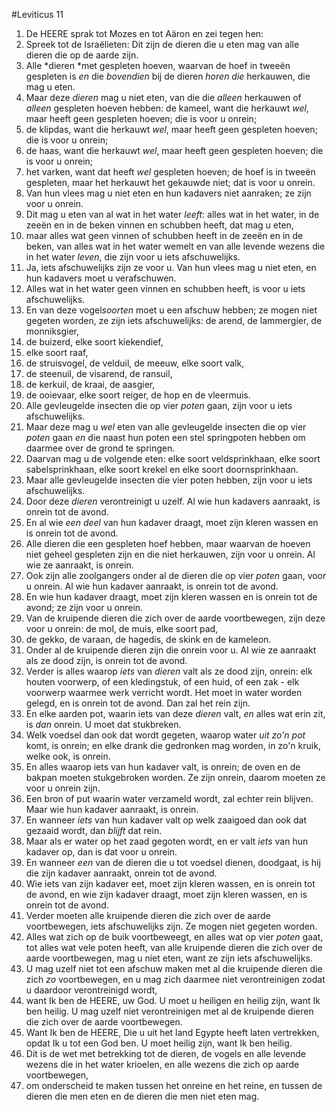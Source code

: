 #Leviticus 11
1. De HEERE sprak tot Mozes en tot Aäron en zei tegen hen:
2. Spreek tot de Israëlieten: Dit zijn de dieren die u eten mag van alle dieren die op de aarde zijn.
3. Alle *dieren *met gespleten hoeven, waarvan de hoef in tweeën gespleten is *en* die *bovendien* bij de dieren *horen die* herkauwen, die mag u eten.
4. Maar deze *dieren* mag u niet eten, van die die *alleen* herkauwen of *alleen* gespleten hoeven hebben: de kameel, want die herkauwt *wel*, maar heeft geen gespleten hoeven; die is voor u onrein;
5. de klipdas, want die herkauwt *wel*, maar heeft geen gespleten hoeven; die is voor u onrein;
6. de haas, want die herkauwt *wel*, maar heeft geen gespleten hoeven; die is voor u onrein;
7. het varken, want dat heeft *wel* gespleten hoeven; de hoef is in tweeën gespleten, maar het herkauwt het gekauwde niet; dat is voor u onrein.
8. Van hun vlees mag u niet eten en hun kadavers niet aanraken; ze zijn voor u onrein.
9. Dit mag u eten van al wat in het water *leeft*: alles wat in het water, in de zeeën en in de beken vinnen en schubben heeft, dat mag u eten,
10. maar alles wat geen vinnen of schubben heeft in de zeeën en in de beken, van alles wat in het water wemelt en van alle levende wezens die in het water *leven*, die zijn voor u iets afschuwelijks.
11. Ja, iets afschuwelijks zijn ze voor u. Van hun vlees mag u niet eten, en hun kadavers moet u verafschuwen.
12. Alles wat in het water geen vinnen en schubben heeft, is voor u iets afschuwelijks.
13. En van deze vogel*soorten* moet u een afschuw hebben; ze mogen niet gegeten worden, ze zijn iets afschuwelijks: de arend, de lammergier, de monniksgier,
14. de buizerd, elke soort kiekendief,
15. elke soort raaf,
16. de struisvogel, de velduil, de meeuw, elke soort valk,
17. de steenuil, de visarend, de ransuil,
18. de kerkuil, de kraai, de aasgier,
19. de ooievaar, elke soort reiger, de hop en de vleermuis.
20. Alle gevleugelde insecten die op vier *poten* gaan, zijn voor u iets afschuwelijks.
21. Maar deze mag u *wel* eten van alle gevleugelde insecten die op vier *poten* gaan *en* die naast hun poten een stel springpoten hebben om daarmee over de grond te springen.
22. Daarvan mag u de volgende eten: elke soort veldsprinkhaan, elke soort sabelsprinkhaan, elke soort krekel en elke soort doornsprinkhaan.
23. Maar alle gevleugelde insecten die vier poten hebben, zijn voor u iets afschuwelijks.
24. Door deze *dieren* verontreinigt u uzelf. Al wie hun kadavers aanraakt, is onrein tot de avond.
25. En al wie *een deel* van hun kadaver draagt, moet zijn kleren wassen en is onrein tot de avond.
26. Alle dieren die een gespleten hoef hebben, maar waarvan de hoeven niet geheel gespleten zijn en die niet herkauwen, zijn voor u onrein. Al wie ze aanraakt, is onrein.
27. Ook zijn alle zoolgangers onder al de dieren die op vier *poten* gaan, voor u onrein. Al wie hun kadaver aanraakt, is onrein tot de avond.
28. En wie hun kadaver draagt, moet zijn kleren wassen en is onrein tot de avond; ze zijn voor u onrein.
29. Van de kruipende dieren die zich over de aarde voortbewegen, zijn deze voor u onrein: de mol, de muis, elke soort pad,
30. de gekko, de varaan, de hagedis, de skink en de kameleon.
31. Onder al de kruipende dieren zijn die onrein voor u. Al wie ze aanraakt als ze dood zijn, is onrein tot de avond.
32. Verder is alles waarop *iets* van *dieren* valt als ze dood zijn, onrein: elk houten voorwerp, of een kledingstuk, of een huid, of een zak - elk voorwerp waarmee werk verricht wordt. Het moet in water worden gelegd, en is onrein tot de avond. Dan zal het rein zijn.
33. En elke aarden pot, waarin iets van deze *dieren* valt, *en* alles wat erin zit, is *dan* onrein. U moet dat stukbreken.
34. Welk voedsel dan ook dat wordt gegeten, waarop water *uit zo'n pot* komt, is onrein; en elke drank die gedronken mag worden, in zo'n kruik, welke ook, is onrein.
35. En alles waarop iets van hun kadaver valt, is onrein; de oven en de bakpan moeten stukgebroken worden. Ze zijn onrein, daarom moeten ze voor u onrein zijn.
36. Een bron of put waarin water verzameld wordt, zal echter rein blijven. Maar wie hun kadaver aanraakt, is onrein.
37. En wanneer *iets* van hun kadaver valt op welk zaaigoed dan ook dat gezaaid wordt, dan *blijft* dat rein.
38. Maar als er water op het zaad gegoten wordt, en er valt *iets* van hun kadaver op, dan is dat voor u onrein.
39. En wanneer *een* van de dieren die u tot voedsel dienen, doodgaat, is hij die zijn kadaver aanraakt, onrein tot de avond.
40. Wie iets van zijn kadaver eet, moet zijn kleren wassen, en is onrein tot de avond, en wie zijn kadaver draagt, moet zijn kleren wassen, en is onrein tot de avond.
41. Verder moeten alle kruipende dieren die zich over de aarde voortbewegen, iets afschuwelijks zijn. Ze mogen niet gegeten worden.
42. Alles wat zich op de buik voortbeweegt, en alles wat op vier *poten* gaat, tot alles wat vele poten heeft, van alle kruipende dieren die zich over de aarde voortbewegen, mag u niet eten, want ze zijn iets afschuwelijks.
43. U mag uzelf niet tot een afschuw maken met al die kruipende dieren die zich *zo* voortbewegen, en u mag zich daarmee niet verontreinigen zodat u daardoor verontreinigd wordt,
44. want Ik ben de HEERE, uw God. U moet u heiligen en heilig zijn, want Ik ben heilig. U mag uzelf niet verontreinigen met al de kruipende dieren die zich over de aarde voortbewegen.
45. Want Ik ben de HEERE, Die u uit het land Egypte heeft laten vertrekken, opdat Ik u tot een God ben. U moet heilig zijn, want Ik ben heilig.
46. Dit is de wet met betrekking tot de dieren, de vogels en alle levende wezens die in het water krioelen, en alle wezens die zich op aarde voortbewegen,
47. om onderscheid te maken tussen het onreine en het reine, en tussen de dieren die men eten en de dieren die men niet eten mag.
